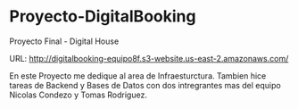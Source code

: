 # Proyecto-DigitalBooking
Proyecto Final - Digital House

URL: http://digitalbooking-equipo8f.s3-website.us-east-2.amazonaws.com/

En este Proyecto me dedique al area de Infraesturctura. Tambien hice tareas de Backend y  Bases de Datos con dos intregrantes mas del equipo Nicolas Condezo y Tomas Rodriguez.
